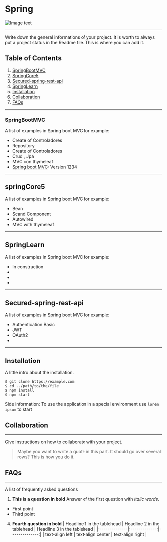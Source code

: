 # Spring
![Image text](https://spring.io/images/spring-logo-9146a4d3298760c2e7e49595184e1975.svg)

***
Write down the general informations of your project. It is worth to always put a project status in the Readme file. This is where you can add it. 


## Table of Contents
1. [SpringBootMVC](#SpringBootMVC)
2. [SpringCore5](#SpringCore5)
3. [Secured-spring-rest-api](#Secured-spring-rest-api)
4. [SpringLearn](#SpringLearn)
5. [Installation](#Installation)
6. [Collaboration](#collaboration)
7. [FAQs](#faqs)
***
### SpringBootMVC
A list of examples in Spring boot MVC for example:
* Create of Controladores
* Repository
* Create of Controladores
* Crud , Jpa
* MVC con thymeleaf
* [Spring boot MVC](https://example.com): Version 1234
***
## springCore5
A list of examples in Spring boot MVC for example:
* Bean
* Scand Component
* Autowired
* MVC with thymeleaf
***
## SpringLearn
A list of examples in Spring boot MVC for example:
* In construction
* 
* 
* 
***
## Secured-spring-rest-api
A list of examples in Spring boot MVC for example:
* Authentication Basic
* JWT
* OAuth2
* 
***
## Installation
A little intro about the installation. 
```
$ git clone https://example.com
$ cd ../path/to/the/file
$ npm install
$ npm start
```
Side information: To use the application in a special environment use ```lorem ipsum``` to start
## Collaboration
***
Give instructions on how to collaborate with your project.
> Maybe you want to write a quote in this part. 
> It should go over several rows?
> This is how you do it.
## FAQs
***
A list of frequently asked questions
1. **This is a question in bold**
Answer of the first question with _italic words_. 
* First point
* Third point
4. **Fourth question in bold**
| Headline 1 in the tablehead | Headline 2 in the tablehead | Headline 3 in the tablehead |
|:--------------|:-------------:|--------------:|
| text-align left | text-align center | text-align right |


